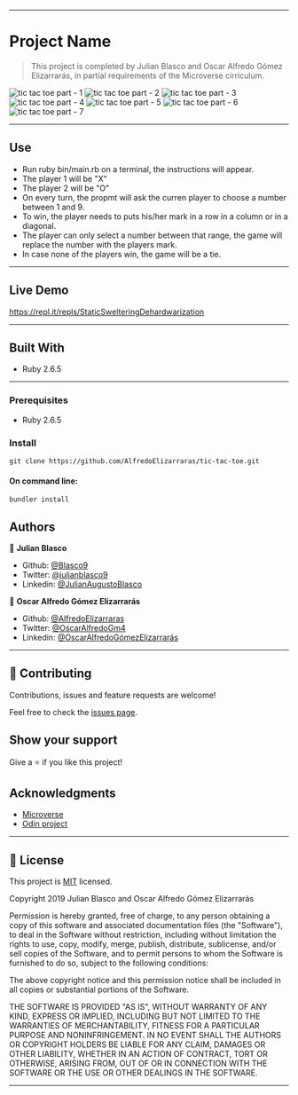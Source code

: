 
---

# Project Name

> This project is completed by Julian Blasco and Oscar Alfredo Gómez Elizarrarás, in partial requirements of the Microverse cirriculum. 

![tic tac toe part - 1 ](/assets/tic-tac-toe.jpeg?raw=true "Screenshot")
![tic tac toe part - 2 ](/assets/tic-tac-toe1.jpeg?raw=true "Screenshot")
![tic tac toe part - 3 ](/assets/tic-tac-toe2.jpeg?raw=true "Screenshot")
![tic tac toe part - 4 ](/assets/tic-tac-toe3.jpeg?raw=true "Screenshot")
![tic tac toe part - 5 ](/assets/tic-tac-toe4.jpeg?raw=true "Screenshot")
![tic tac toe part - 6 ](/assets/tic-tac-toe5.jpeg?raw=true "Screenshot")
![tic tac toe part - 7 ](/assets/tic-tac-toe6.jpeg?raw=true "Screenshot")

---
## Use

- Run ruby bin/main.rb on a terminal, the instructions will appear.
- The player 1 will be "X"
- The player 2 will be "O"
- On every turn, the propmt will ask the curren player to choose a number between 1 and 9.
- To win, the player needs to puts his/her mark in a row in a column or in a diagonal.
- The player can only select a number between that range, the game will replace the number
  with the players mark.
- In case none of the players win, the game will be a tie.

---

## Live Demo

https://repl.it/repls/StaticSwelteringDehardwarization

---

## Built With

- Ruby 2.6.5

---

### Prerequisites

- Ruby 2.6.5

### Install

`git clone https://github.com/AlfredoElizarraras/tic-tac-toe.git`

#### On command line:
`bundler install`

## Authors

👤 **Julian Blasco**

- Github: [@Blasco9](https://github.com/Blasco9)
- Twitter: [@julianblasco9](https://twitter.com/julianblasco9)
- Linkedin: [@JulianAugustoBlasco](https://www.linkedin.com/in/julian-augusto-blasco-1656a0153/)

👤 **Oscar Alfredo Gómez Elizarrarás**

- Github: [@AlfredoElizarraras](https://github.com/AlfredoElizarraras)
- Twitter: [@OscarAlfredoGm4](https://twitter.com/OscarAlfredoGm4)
- Linkedin: [@OscarAlfredoGómezElizarrarás](https://mx.linkedin.com/in/oscar-alfredo-gomez-elizarraras)

---

## 🤝 Contributing

Contributions, issues and feature requests are welcome!

Feel free to check the [issues page](https://github.com/AlfredoElizarraras/tic-tac-toe/issues).

## Show your support

Give a ⭐️ if you like this project!

## Acknowledgments

- [Microverse](https://microverse.org)
- [Odin project](https://www.theodinproject.com/)

---

## 📝 License

This project is [MIT](lic.url) licensed.

Copyright 2019 Julian Blasco and Oscar Alfredo Gómez Elizarrarás

Permission is hereby granted, free of charge, to any person obtaining a copy of this software and associated documentation files (the "Software"), to deal in the Software without restriction, including without limitation the rights to use, copy, modify, merge, publish, distribute, sublicense, and/or sell copies of the Software, and to permit persons to whom the Software is furnished to do so, subject to the following conditions:

The above copyright notice and this permission notice shall be included in all copies or substantial portions of the Software.

THE SOFTWARE IS PROVIDED "AS IS", WITHOUT WARRANTY OF ANY KIND, EXPRESS OR IMPLIED, INCLUDING BUT NOT LIMITED TO THE WARRANTIES OF MERCHANTABILITY, FITNESS FOR A PARTICULAR PURPOSE AND NONINFRINGEMENT. IN NO EVENT SHALL THE AUTHORS OR COPYRIGHT HOLDERS BE LIABLE FOR ANY CLAIM, DAMAGES OR OTHER LIABILITY, WHETHER IN AN ACTION OF CONTRACT, TORT OR OTHERWISE, ARISING FROM, OUT OF OR IN CONNECTION WITH THE SOFTWARE OR THE USE OR OTHER DEALINGS IN THE SOFTWARE.

---
